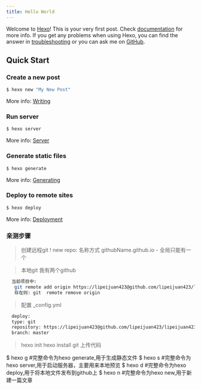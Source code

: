 ```yaml
---
title: Hello World
---
```

Welcome to [Hexo](https://hexo.io/)! This is your very first post. Check [documentation](https://hexo.io/docs/) for more info. If you get any problems when using Hexo, you can find the answer in [troubleshooting](https://hexo.io/docs/troubleshooting.html) or you can ask me on [GitHub](https://github.com/hexojs/hexo/issues).

## Quick Start

### Create a new post

``` bash
$ hexo new "My New Post"
```

More info: [Writing](https://hexo.io/docs/writing.html)

### Run server

``` bash
$ hexo server
```

More info: [Server](https://hexo.io/docs/server.html)

### Generate static files

``` bash
$ hexo generate
```

More info: [Generating](https://hexo.io/docs/generating.html)

### Deploy to remote sites

``` bash
$ hexo deploy
```

More info: [Deployment](https://hexo.io/docs/deployment.html)

### 亲测步骤
> 创建远程git
> ! new repo:     名称方式 githubName.github.io - 全局只能有一个

> 本地git
> 我有两个github  
```bash
  当前项目中:
   git remote add origin https://lipeijuan423@github.com/lipeijuan423/lipeijuan423.github.io.git
   存在则: git  remote remove origin
```
> 配置
> _config.yml
  ```bash
    deploy:
    type: git
    repository: https://lipeijuan423@github.com/lipeijuan423/lipeijuan423.github.io.git // ? 我的需要这样
    branch: master
  ```
> hexo init
> hexo install
> git 上传代码

$ hexo g #完整命令为hexo generate,用于生成静态文件
$ hexo s #完整命令为hexo server,用于启动服务器，主要用来本地预览
$ hexo d #完整命令为hexo deploy,用于将本地文件发布到github上
$ hexo n #完整命令为hexo new,用于新建一篇文章